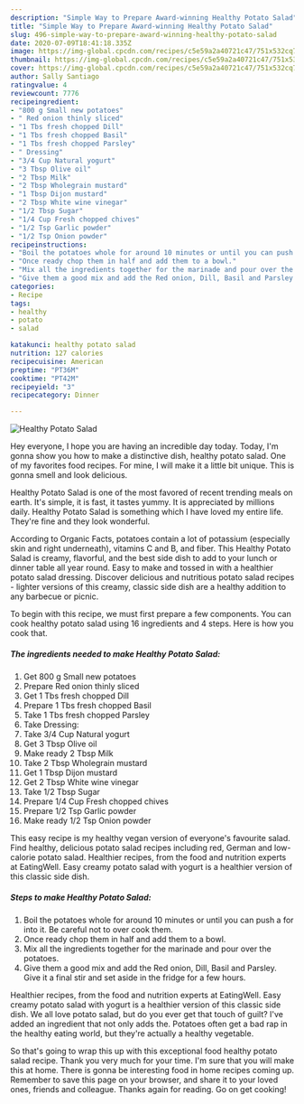 ```yaml
---
description: "Simple Way to Prepare Award-winning Healthy Potato Salad"
title: "Simple Way to Prepare Award-winning Healthy Potato Salad"
slug: 496-simple-way-to-prepare-award-winning-healthy-potato-salad
date: 2020-07-09T18:41:18.335Z
image: https://img-global.cpcdn.com/recipes/c5e59a2a40721c47/751x532cq70/healthy-potato-salad-recipe-main-photo.jpg
thumbnail: https://img-global.cpcdn.com/recipes/c5e59a2a40721c47/751x532cq70/healthy-potato-salad-recipe-main-photo.jpg
cover: https://img-global.cpcdn.com/recipes/c5e59a2a40721c47/751x532cq70/healthy-potato-salad-recipe-main-photo.jpg
author: Sally Santiago
ratingvalue: 4
reviewcount: 7776
recipeingredient:
- "800 g Small new potatoes"
- " Red onion thinly sliced"
- "1 Tbs fresh chopped Dill"
- "1 Tbs fresh chopped Basil"
- "1 Tbs fresh chopped Parsley"
- " Dressing"
- "3/4 Cup Natural yogurt"
- "3 Tbsp Olive oil"
- "2 Tbsp Milk"
- "2 Tbsp Wholegrain mustard"
- "1 Tbsp Dijon mustard"
- "2 Tbsp White wine vinegar"
- "1/2 Tbsp Sugar"
- "1/4 Cup Fresh chopped chives"
- "1/2 Tsp Garlic powder"
- "1/2 Tsp Onion powder"
recipeinstructions:
- "Boil the potatoes whole for around 10 minutes or until you can push a for into it. Be careful not to over cook them."
- "Once ready chop them in half and add them to a bowl."
- "Mix all the ingredients together for the marinade and pour over the potatoes."
- "Give them a good mix and add the Red onion, Dill, Basil and Parsley. Give it a final stir and set aside in the fridge for a few hours."
categories:
- Recipe
tags:
- healthy
- potato
- salad

katakunci: healthy potato salad 
nutrition: 127 calories
recipecuisine: American
preptime: "PT36M"
cooktime: "PT42M"
recipeyield: "3"
recipecategory: Dinner

---
```



![Healthy Potato Salad](https://img-global.cpcdn.com/recipes/c5e59a2a40721c47/751x532cq70/healthy-potato-salad-recipe-main-photo.jpg)

Hey everyone, I hope you are having an incredible day today. Today, I'm gonna show you how to make a distinctive dish, healthy potato salad. One of my favorites food recipes. For mine, I will make it a little bit unique. This is gonna smell and look delicious.

Healthy Potato Salad is one of the most favored of recent trending meals on earth. It's simple, it is fast, it tastes yummy. It is appreciated by millions daily. Healthy Potato Salad is something which I have loved my entire life. They're fine and they look wonderful.

According to Organic Facts, potatoes contain a lot of potassium (especially skin and right underneath), vitamins C and B, and fiber. This Healthy Potato Salad is creamy, flavorful, and the best side dish to add to your lunch or dinner table all year round. Easy to make and tossed in with a healthier potato salad dressing. Discover delicious and nutritious potato salad recipes - lighter versions of this creamy, classic side dish are a healthy addition to any barbecue or picnic.


To begin with this recipe, we must first prepare a few components. You can cook healthy potato salad using 16 ingredients and 4 steps. Here is how you cook that.

<!--inarticleads1-->

##### The ingredients needed to make Healthy Potato Salad:

1. Get 800 g Small new potatoes
1. Prepare  Red onion thinly sliced
1. Get 1 Tbs fresh chopped Dill
1. Prepare 1 Tbs fresh chopped Basil
1. Take 1 Tbs fresh chopped Parsley
1. Take  Dressing:
1. Take 3/4 Cup Natural yogurt
1. Get 3 Tbsp Olive oil
1. Make ready 2 Tbsp Milk
1. Take 2 Tbsp Wholegrain mustard
1. Get 1 Tbsp Dijon mustard
1. Get 2 Tbsp White wine vinegar
1. Take 1/2 Tbsp Sugar
1. Prepare 1/4 Cup Fresh chopped chives
1. Prepare 1/2 Tsp Garlic powder
1. Make ready 1/2 Tsp Onion powder


This easy recipe is my healthy vegan version of everyone&#39;s favourite salad. Find healthy, delicious potato salad recipes including red, German and low-calorie potato salad. Healthier recipes, from the food and nutrition experts at EatingWell. Easy creamy potato salad with yogurt is a healthier version of this classic side dish. 

<!--inarticleads2-->

##### Steps to make Healthy Potato Salad:

1. Boil the potatoes whole for around 10 minutes or until you can push a for into it. Be careful not to over cook them.
1. Once ready chop them in half and add them to a bowl.
1. Mix all the ingredients together for the marinade and pour over the potatoes.
1. Give them a good mix and add the Red onion, Dill, Basil and Parsley. Give it a final stir and set aside in the fridge for a few hours.


Healthier recipes, from the food and nutrition experts at EatingWell. Easy creamy potato salad with yogurt is a healthier version of this classic side dish. We all love potato salad, but do you ever get that touch of guilt? I&#39;ve added an ingredient that not only adds the. Potatoes often get a bad rap in the healthy eating world, but they&#39;re actually a healthy vegetable. 

So that's going to wrap this up with this exceptional food healthy potato salad recipe. Thank you very much for your time. I'm sure that you will make this at home. There is gonna be interesting food in home recipes coming up. Remember to save this page on your browser, and share it to your loved ones, friends and colleague. Thanks again for reading. Go on get cooking!
